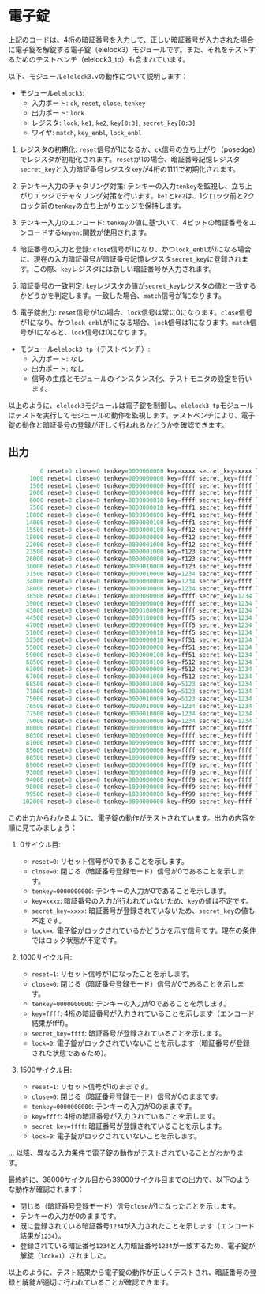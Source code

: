 # 電子錠

上記のコードは、4桁の暗証番号を入力して、正しい暗証番号が入力された場合に電子錠を解錠する電子錠（elelock3）モジュールです。また、それをテストするためのテストベンチ（elelock3_tp）も含まれています。

以下、モジュール`elelock3.v`の動作について説明します：

- モジュール`elelock3`:
  - 入力ポート: `ck`, `reset`, `close`, `tenkey`
  - 出力ポート: `lock`
  - レジスタ: `lock`, `ke1`, `ke2`, `key[0:3]`, `secret_key[0:3]`
  - ワイヤ: `match`, `key_enbl`, `lock_enbl`

1. レジスタの初期化: `reset`信号が1になるか、`ck`信号の立ち上がり（posedge）でレジスタが初期化されます。`reset`が1の場合、暗証番号記憶レジスタ`secret_key`と入力暗証番号レジスタ`key`が4桁の1111で初期化されます。

2. テンキー入力のチャタリング対策: テンキーの入力`tenkey`を監視し、立ち上がりエッジでチャタリング対策を行います。`ke1`と`ke2`は、1クロック前と2クロック前の`tenkey`の立ち上がりエッジを保持します。

3. テンキー入力のエンコード: `tenkey`の値に基づいて、4ビットの暗証番号をエンコードする`keyenc`関数が使用されます。

4. 暗証番号の入力と登録: `close`信号が1になり、かつ`lock_enbl`が1になる場合に、現在の入力暗証番号が暗証番号記憶レジスタ`secret_key`に登録されます。この際、`key`レジスタには新しい暗証番号が入力されます。

5. 暗証番号の一致判定: `key`レジスタの値が`secret_key`レジスタの値と一致するかどうかを判定します。一致した場合、`match`信号が1になります。

6. 電子錠出力: `reset`信号が1の場合、`lock`信号は常に0になります。`close`信号が1になり、かつ`lock_enbl`が1になる場合、`lock`信号は1になります。`match`信号が1になると、`lock`信号は0になります。

- モジュール`elelock3_tp`（テストベンチ）:
  - 入力ポート: なし
  - 出力ポート: なし
  - 信号の生成とモジュールのインスタンス化、テストモニタの設定を行います。

以上のように、`elelock3`モジュールは電子錠を制御し、`elelock3_tp`モジュールはテストを実行してモジュールの動作を監視します。テストベンチにより、電子錠の動作と暗証番号の登録が正しく行われるかどうかを確認できます。


## 出力

~~~v
         0 reset=0 close=0 tenkey=0000000000 key=xxxx secret_key=xxxx lock=x
      1000 reset=1 close=0 tenkey=0000000000 key=ffff secret_key=ffff lock=0
      1500 reset=1 close=0 tenkey=0000000000 key=ffff secret_key=ffff lock=0
      2000 reset=0 close=0 tenkey=0000000000 key=ffff secret_key=ffff lock=0
      6000 reset=0 close=0 tenkey=0000000010 key=ffff secret_key=ffff lock=0
      7500 reset=0 close=0 tenkey=0000000010 key=fff1 secret_key=ffff lock=0
     10000 reset=0 close=0 tenkey=0000000000 key=fff1 secret_key=ffff lock=0
     14000 reset=0 close=0 tenkey=0000000100 key=fff1 secret_key=ffff lock=0
     15500 reset=0 close=0 tenkey=0000000100 key=ff12 secret_key=ffff lock=0
     18000 reset=0 close=0 tenkey=0000000000 key=ff12 secret_key=ffff lock=0
     22000 reset=0 close=0 tenkey=0000001000 key=ff12 secret_key=ffff lock=0
     23500 reset=0 close=0 tenkey=0000001000 key=f123 secret_key=ffff lock=0
     26000 reset=0 close=0 tenkey=0000000000 key=f123 secret_key=ffff lock=0
     30000 reset=0 close=0 tenkey=0000010000 key=f123 secret_key=ffff lock=0
     31500 reset=0 close=0 tenkey=0000010000 key=1234 secret_key=ffff lock=0
     34000 reset=0 close=0 tenkey=0000000000 key=1234 secret_key=ffff lock=0
     38000 reset=0 close=1 tenkey=0000000000 key=1234 secret_key=ffff lock=0
     38500 reset=0 close=1 tenkey=0000000000 key=ffff secret_key=1234 lock=1
     39000 reset=0 close=0 tenkey=0000000000 key=ffff secret_key=1234 lock=1
     43000 reset=0 close=0 tenkey=0000100000 key=ffff secret_key=1234 lock=1
     44500 reset=0 close=0 tenkey=0000100000 key=fff5 secret_key=1234 lock=1
     47000 reset=0 close=0 tenkey=0000000000 key=fff5 secret_key=1234 lock=1
     51000 reset=0 close=0 tenkey=0000000010 key=fff5 secret_key=1234 lock=1
     52500 reset=0 close=0 tenkey=0000000010 key=ff51 secret_key=1234 lock=1
     55000 reset=0 close=0 tenkey=0000000000 key=ff51 secret_key=1234 lock=1
     59000 reset=0 close=0 tenkey=0000000100 key=ff51 secret_key=1234 lock=1
     60500 reset=0 close=0 tenkey=0000000100 key=f512 secret_key=1234 lock=1
     63000 reset=0 close=0 tenkey=0000000000 key=f512 secret_key=1234 lock=1
     67000 reset=0 close=0 tenkey=0000001000 key=f512 secret_key=1234 lock=1
     68500 reset=0 close=0 tenkey=0000001000 key=5123 secret_key=1234 lock=1
     71000 reset=0 close=0 tenkey=0000000000 key=5123 secret_key=1234 lock=1
     75000 reset=0 close=0 tenkey=0000010000 key=5123 secret_key=1234 lock=1
     76500 reset=0 close=0 tenkey=0000010000 key=1234 secret_key=1234 lock=1
     77500 reset=0 close=0 tenkey=0000010000 key=1234 secret_key=1234 lock=0
     79000 reset=0 close=0 tenkey=0000000000 key=1234 secret_key=1234 lock=0
     80000 reset=1 close=0 tenkey=0000000000 key=ffff secret_key=ffff lock=0
     80500 reset=1 close=0 tenkey=0000000000 key=ffff secret_key=ffff lock=0
     81000 reset=0 close=0 tenkey=0000000000 key=ffff secret_key=ffff lock=0
     85000 reset=0 close=0 tenkey=1000000000 key=ffff secret_key=ffff lock=0
     86500 reset=0 close=0 tenkey=1000000000 key=fff9 secret_key=ffff lock=0
     89000 reset=0 close=0 tenkey=0000000000 key=fff9 secret_key=ffff lock=0
     93000 reset=0 close=1 tenkey=0000000000 key=fff9 secret_key=ffff lock=0
     94000 reset=0 close=0 tenkey=0000000000 key=fff9 secret_key=ffff lock=0
     98000 reset=0 close=0 tenkey=1000000000 key=fff9 secret_key=ffff lock=0
     99500 reset=0 close=0 tenkey=1000000000 key=ff99 secret_key=ffff lock=0
    102000 reset=0 close=0 tenkey=0000000000 key=ff99 secret_key=ffff lock=0
~~~

この出力からわかるように、電子錠の動作がテストされています。出力の内容を順に見てみましょう：

1. 0サイクル目:
   - `reset=0`: リセット信号が0であることを示します。
   - `close=0`: 閉じる（暗証番号登録モード）信号が0であることを示します。
   - `tenkey=0000000000`: テンキーの入力が0であることを示します。
   - `key=xxxx`: 暗証番号の入力が行われていないため、`key`の値は不定です。
   - `secret_key=xxxx`: 暗証番号が登録されていないため、`secret_key`の値も不定です。
   - `lock=x`: 電子錠がロックされているかどうかを示す信号です。現在の条件ではロック状態が不定です。

2. 1000サイクル目:
   - `reset=1`: リセット信号が1になったことを示します。
   - `close=0`: 閉じる（暗証番号登録モード）信号が0であることを示します。
   - `tenkey=0000000000`: テンキーの入力が0であることを示します。
   - `key=ffff`: 4桁の暗証番号が入力されていることを示します（エンコード結果がffff）。
   - `secret_key=ffff`: 暗証番号が登録されていることを示します。
   - `lock=0`: 電子錠がロックされていないことを示します（暗証番号が登録された状態であるため）。

3. 1500サイクル目:
   - `reset=1`: リセット信号が1のままです。
   - `close=0`: 閉じる（暗証番号登録モード）信号が0のままです。
   - `tenkey=0000000000`: テンキーの入力が0のままです。
   - `key=ffff`: 4桁の暗証番号が入力されていることを示します。
   - `secret_key=ffff`: 暗証番号が登録されていることを示します。
   - `lock=0`: 電子錠がロックされていないことを示します。

... 以降、異なる入力条件で電子錠の動作がテストされていることがわかります。

最終的に、38000サイクル目から39000サイクル目までの出力で、以下のような動作が確認されます：
- 閉じる（暗証番号登録モード）信号`close`が1になったことを示します。
- テンキーの入力が0のままです。
- 既に登録されている暗証番号`1234`が入力されたことを示します（エンコード結果が`1234`）。
- 登録されている暗証番号`1234`と入力暗証番号`1234`が一致するため、電子錠が解錠（`lock=1`）されました。

以上のように、テスト結果から電子錠の動作が正しくテストされ、暗証番号の登録と解錠が適切に行われていることが確認できます。